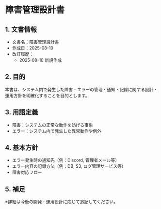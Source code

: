 # 障害管理設計書

## 1. 文書情報
- 文書名：障害管理設計書
- 作成日：2025-08-10
- 改訂履歴：
    - 2025-08-10 新規作成

## 2. 目的
本書は、システム内で発生した障害・エラーの管理・通知・記録に関する設計・運用方針を明確化することを目的とします。

## 3. 用語定義
- 障害：システムの正常な動作を妨げる事象
- エラー：システム内で発生した異常動作や例外

## 4. 基本方針
- エラー発生時の通知先（例：Discord, 管理者メール等）
- エラー内容の記録方法（例：DB, S3, ログ管理サービス等）
- 障害対応フロー

## 5. 補足
※詳細は今後の開発・運用設計に応じて追記してください。
